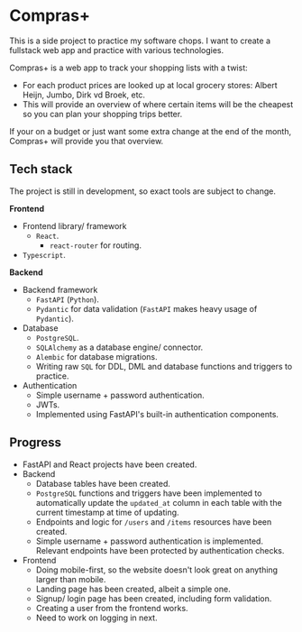 # Compras+

This is a side project to practice my software chops. I want to create a fullstack web app and practice with various technologies.

Compras+ is a web app to track your shopping lists with a twist:

-   For each product prices are looked up at local grocery stores: Albert Heijn, Jumbo, Dirk vd Broek, etc.
-   This will provide an overview of where certain items will be the cheapest so you can plan your shopping trips better.

If your on a budget or just want some extra change at the end of the month, Compras+ will provide you that overview.

## Tech stack

The project is still in development, so exact tools are subject to change.

**Frontend**

-   Frontend library/ framework
    -   `React`.
        -   `react-router` for routing.
-   `Typescript`.

**Backend**

-   Backend framework
    -   `FastAPI` (`Python`).
    -   `Pydantic` for data validation (`FastAPI` makes heavy usage of `Pydantic`).
-   Database
    -   `PostgreSQL`.
    -   `SQLAlchemy` as a database engine/ connector.
    -   `Alembic` for database migrations.
    -   Writing raw `SQL` for DDL, DML and database functions and triggers to practice.
-   Authentication
    -   Simple username + password authentication.
    -   JWTs.
    -   Implemented using FastAPI's built-in authentication components.

## Progress

-   FastAPI and React projects have been created.
-   Backend
    -   Database tables have been created.
    -   `PostgreSQL` functions and triggers have been implemented to automatically update the `updated_at` column in each table with the current timestamp at time of updating.
    -   Endpoints and logic for `/users` and `/items` resources have been created.
    -   Simple username + password authentication is implemented. Relevant endpoints have been protected by authentication checks.
-   Frontend
    -   Doing mobile-first, so the website doesn't look great on anything larger than mobile.
    -   Landing page has been created, albeit a simple one.
    -   Signup/ login page has been created, including form validation.
    -   Creating a user from the frontend works.
    -   Need to work on logging in next.
